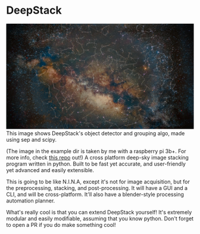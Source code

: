 # DeepStack

![Example Extracted Image](./example_images/result-trimarked.jpg)
This image shows DeepStack's object detector and grouping algo, made using sep and scipy.

(The image in the example dir is taken by me with a raspberry pi 3b+. For more info, check [this repo](https://github.com/n3rdium/AstroPi) out!)
A cross platform deep-sky image stacking program written in python. Built to be fast yet accurate, and user-friendly yet advanced and easily extensible.

This is going to be like N.I.N.A, except it's not for image acquisition, but for the preprocessing, stacking, and post-processing.
It will have a GUI and a CLI, and will be cross-platform.
It'll also have a blender-style processing automation planner.

What's really cool is that you can extend DeepStack yourself! It's extremely modular and easily modifiable, assuming that you know python.
Don't forget to open a PR if you do make something cool!
